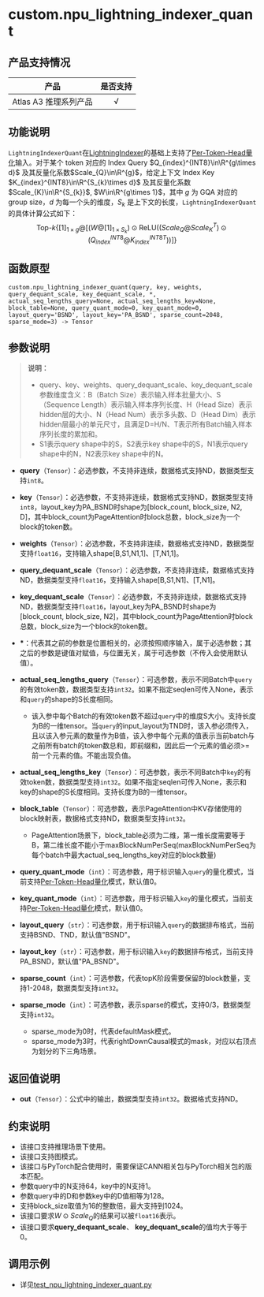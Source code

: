 # custom.npu\_lightning\_indexer\_quant<a name="ZH-CN_TOPIC_0000001979260729"></a>

## 产品支持情况 <a name="zh-cn_topic_0000001832267082_section14441124184110"></a>
| 产品                                                         | 是否支持 |
| ------------------------------------------------------------ | :------: |
|<term>Atlas A3 推理系列产品</term>   | √  |

## 功能说明<a name="zh-cn_topic_0000001832267082_section14441124184110"></a>

`LightningIndexerQuant`在[LightningIndexer](./custom-npu_lightning_indexer.md)的基础上支持了[Per-Token-Head量化](../../../docs/models/deepseek-v3.2-exp/deepseek_v3.2_exp_inference_guide.md)输入。对于某个 token 对应的 Index Query $Q_{index}^{INT8}\in\R^{g\times d}$ 及其反量化系数$Scale_{Q}\in\R^{g}$，给定上下文 Index Key $K_{index}^{INT8}\in\R^{S_{k}\times d}$ 及其反量化系数$Scale_{K}\in\R^{S_{k}}$, $W\in\R^{g\times 1}$，其中 $g$ 为 GQA 对应的 group size，$d$ 为每一个头的维度，$S_{k}$ 是上下文的长度，`LightningIndexerQuant`的具体计算公式如下：
$$
\text{Top-}k\left\{[1]_{1\times g}@\left[(W@[1]_{1\times S_{k}})\odot\text{ReLU}\left(\left(Scale_Q@Scale_K^T\right)\odot\left(Q_{index}^{INT8}@{K_{index}^{INT8}}^T\right)\right)\right]\right\}
$$

## 函数原型<a name="zh-cn_topic_0000001832267082_section45077510411"></a>

```
custom.npu_lightning_indexer_quant(query, key, weights, query_dequant_scale, key_dequant_scale, *, actual_seq_lengths_query=None, actual_seq_lengths_key=None, block_table=None, query_quant_mode=0, key_quant_mode=0, layout_query='BSND', layout_key='PA_BSND', sparse_count=2048, sparse_mode=3) -> Tensor
```

## 参数说明<a name="zh-cn_topic_0000001832267082_section112637109429"></a>

>**说明：**<br> 
>
>- query、key、weights、query_dequant_scale、key_dequant_scale参数维度含义：B（Batch Size）表示输入样本批量大小、S（Sequence Length）表示输入样本序列长度、H（Head Size）表示hidden层的大小、N（Head Num）表示多头数、D（Head Dim）表示hidden层最小的单元尺寸，且满足D=H/N、T表示所有Batch输入样本序列长度的累加和。
>- S1表示query shape中的S，S2表示key shape中的S，N1表示query shape中的N，N2表示key shape中的N。

-   **query**（`Tensor`）：必选参数，不支持非连续，数据格式支持ND，数据类型支持`int8`。
    
-   **key**（`Tensor`）：必选参数，不支持非连续，数据格式支持ND，数据类型支持`int8`，layout\_key为PA_BSND时shape为[block\_count, block\_size, N2, D]，其中block\_count为PageAttention时block总数，block\_size为一个block的token数。
    
-   **weights**（`Tensor`）：必选参数，不支持非连续，数据格式支持ND，数据类型支持`float16`，支持输入shape[B,S1,N1,1]、[T,N1,1]。

-   **query_dequant_scale**（`Tensor`）：必选参数，不支持非连续，数据格式支持ND，数据类型支持`float16`，支持输入shape[B,S1,N1]、[T,N1]。

-   **key_dequant_scale**（`Tensor`）：必选参数，不支持非连续，数据格式支持ND，数据类型支持`float16`，layout\_key为PA_BSND时shape为[block\_count, block\_size, N2]，其中block\_count为PageAttention时block总数，block\_size为一个block的token数。

- <strong>*</strong>：代表其之前的参数是位置相关的，必须按照顺序输入，属于必选参数；其之后的参数是键值对赋值，与位置无关，属于可选参数（不传入会使用默认值）。

-   **actual\_seq\_lengths\_query**（`Tensor`）：可选参数，表示不同Batch中`query`的有效token数，数据类型支持`int32`。如果不指定seqlen可传入None，表示和`query`的shape的S长度相同。
    -   该入参中每个Batch的有效token数不超过`query`中的维度S大小。支持长度为B的一维tensor。当`query`的input\_layout为TND时，该入参必须传入，且以该入参元素的数量作为B值，该入参中每个元素的值表示当前batch与之前所有batch的token数总和，即前缀和，因此后一个元素的值必须>=前一个元素的值。不能出现负值。

-   **actual\_seq\_lengths\_key**（`Tensor`）：可选参数，表示不同Batch中`key`的有效token数，数据类型支持`int32`。如果不指定seqlen可传入None，表示和key的shape的S长度相同。支持长度为B的一维tensor。

-   **block\_table**（`Tensor`）：可选参数，表示PageAttention中KV存储使用的block映射表，数据格式支持ND，数据类型支持`int32`。
    -   PageAttention场景下，block\_table必须为二维，第一维长度需要等于B，第二维长度不能小于maxBlockNumPerSeq(maxBlockNumPerSeq为每个batch中最大actual\_seq\_lengths\_key对应的block数量)

-   **query\_quant\_mode**（`int`）：可选参数，用于标识输入`query`的量化模式，当前支持[Per-Token-Head量化](../../../docs/models/deepseek-v3.2-exp/deepseek_v3.2_exp_inference_guide.md)模式，默认值0。

-   **key\_quant\_mode**（`int`）：可选参数，用于标识输入`key`的量化模式，当前支持[Per-Token-Head量化](../../../docs/models/deepseek-v3.2-exp/deepseek_v3.2_exp_inference_guide.md)模式，默认值0。

-   **layout\_query**（`str`）：可选参数，用于标识输入`query`的数据排布格式，当前支持BSND、TND，默认值"BSND"。

-   **layout\_key**（`str`）：可选参数，用于标识输入`key`的数据排布格式，当前支持PA_BSND，默认值"PA_BSND"。

-   **sparse\_count**（`int`）：可选参数，代表topK阶段需要保留的block数量，支持1-2048，数据类型支持`int32`。

-   **sparse\_mode**（`int`）：可选参数，表示sparse的模式，支持0/3，数据类型支持`int32`。
    
    -   sparse\_mode为0时，代表defaultMask模式。
    -   sparse\_mode为3时，代表rightDownCausal模式的mask，对应以右顶点为划分的下三角场景。

## 返回值说明<a name="zh-cn_topic_0000001832267082_section22231435517"></a>

-   **out**（`Tensor`）：公式中的输出，数据类型支持`int32`。数据格式支持ND。

## 约束说明<a name="zh-cn_topic_0000001832267082_section12345537164214"></a>

-   该接口支持推理场景下使用。
-   该接口支持图模式。
-   该接口与PyTorch配合使用时，需要保证CANN相关包与PyTorch相关包的版本匹配。
-   参数query中的N支持64，key中的N支持1。
-   参数query中的D和参数key中的D值相等为128。
-   支持block_size取值为16的整数倍，最大支持到1024。
-   该接口要求$W \odot Scale_Q$的结果可以被`float16`表示。
-   该接口要求**query_dequant_scale**、 **key_dequant_scale**的值均大于等于0。

## 调用示例<a name="zh-cn_topic_0000001832267082_section14459801435"></a>

-   详见[test_npu_lightning_indexer_quant.py](../examples/test_npu_lightning_indexer_quant.py)